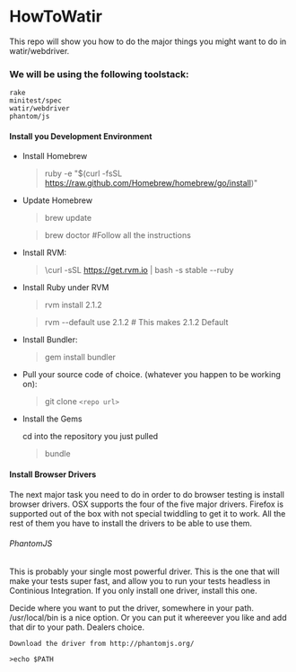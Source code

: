 HowToWatir
==========

This repo will show you how to do the major things you might want to do in watir/webdriver. 

### We will be using the following toolstack:
 	rake
 	minitest/spec
 	watir/webdriver
	phantom/js
	
#### Install you Development Environment

* Install Homebrew

	>ruby -e "$(curl -fsSL https://raw.github.com/Homebrew/homebrew/go/install)"
	
* Update Homebrew
	
	>brew update

	>brew doctor #Follow all the instructions

* Install RVM:

	>\curl -sSL https://get.rvm.io | bash -s stable --ruby
	
* Install Ruby under RVM

	>rvm install 2.1.2
	
	>rvm --default use 2.1.2           # This makes 2.1.2 Default
	
* Install Bundler:

	>gem install bundler
	
* Pull your source code of choice. (whatever you happen to be working on):

	>git clone `<repo url>`
	
* Install the Gems

	cd into the repository you just pulled
	
	>bundle
	

#### Install Browser Drivers
The next major task you need to do in order to do browser testing is install browser drivers. OSX supports the four of the five major drivers. Firefox is supported out of the box with not special twiddling to get it to work. All the rest of them you have to install the drivers to be able to use them. 


###### PhantomJS
This is probably your single most powerful driver. This is the one that will make your tests super fast, and allow you to run your tests headless in Continious Integration. If you only install one driver, install this one.

Decide where you want to put the driver, somewhere in your path. /usr/local/bin is a nice option. Or you can put it whereever you like and add that dir to your path. Dealers choice.

	Download the driver from http://phantomjs.org/
	
	>echo $PATH
	
	





 
